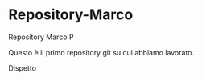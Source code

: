 # Repository-Marco
 Repository Marco P

Questo è il primo repository git su cui abbiamo lavorato.

Dispetto